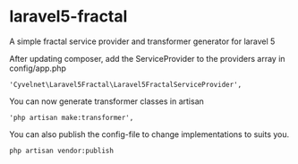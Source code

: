 # laravel5-fractal
A simple fractal service provider and transformer generator for laravel 5

After updating composer, add the ServiceProvider to the providers array in config/app.php

   
    'Cyvelnet\Laravel5Fractal\Laravel5FractalServiceProvider',
    
You can now generate transformer classes in artisan

 
    'php artisan make:transformer',
    

You can also publish the config-file to change implementations to suits you.

   
    php artisan vendor:publish
    
